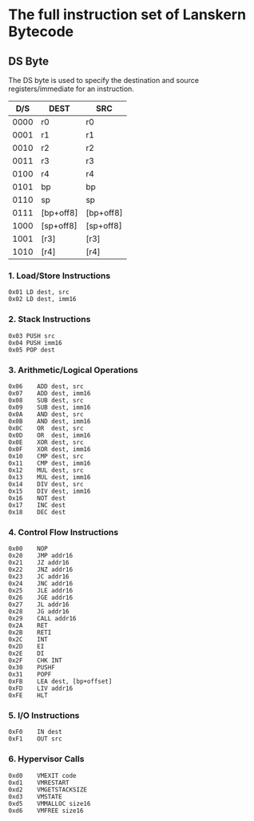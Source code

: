 # The full instruction set of Lanskern Bytecode

## DS Byte
The DS byte is used to specify the destination and source registers/immediate for an instruction.

| D/S  | DEST      | SRC       |
|------|-----------|-----------|
| 0000 | r0        | r0        |
| 0001 | r1        | r1        |
| 0010 | r2        | r2        |
| 0011 | r3        | r3        |
| 0100 | r4        | r4        |
| 0101 | bp        | bp        |
| 0110 | sp        | sp        |
| 0111 | [bp+off8] | [bp+off8] |
| 1000 | [sp+off8] | [sp+off8] |
| 1001 | [r3]      | [r3]      |
| 1010 | [r4]      | [r4]      |

### 1. Load/Store Instructions
    0x01 LD dest, src
    0x02 LD dest, imm16
    
### 2. Stack Instructions
    0x03 PUSH src
    0x04 PUSH imm16
    0x05 POP dest

### 3. Arithmetic/Logical Operations
    0x06    ADD dest, src
    0x07    ADD dest, imm16
    0x08    SUB dest, src
    0x09    SUB dest, imm16
    0x0A    AND dest, src
    0x0B    AND dest, imm16
    0x0C    OR  dest, src
    0x0D    OR  dest, imm16
    0x0E    XOR dest, src
    0x0F    XOR dest, imm16
    0x10    CMP dest, src
    0x11    CMP dest, imm16
    0x12    MUL dest, src
    0x13    MUL dest, imm16
    0x14    DIV dest, src
    0x15    DIV dest, imm16
    0x16    NOT dest
    0x17    INC dest
    0x18    DEC dest


### 4. Control Flow Instructions
    0x00    NOP
    0x20    JMP addr16
    0x21    JZ addr16
    0x22    JNZ addr16
    0x23    JC addr16
    0x24    JNC addr16
    0x25    JLE addr16
    0x26    JGE addr16
    0x27    JL addr16
    0x28    JG addr16
    0x29    CALL addr16
    0x2A    RET
    0x2B    RETI
    0x2C    INT
    0x2D    EI
    0x2E    DI
    0x2F    CHK INT
    0x30    PUSHF
    0x31    POPF
    0xFB    LEA dest, [bp+offset]
    0xFD    LIV addr16
    0xFE    HLT

### 5. I/O Instructions
    0xF0    IN dest
    0xF1    OUT src

### 6. Hypervisor Calls
    0xd0    VMEXIT code
    0xd1    VMRESTART
    0xd2    VMGETSTACKSIZE
    0xd3    VMSTATE
    0xd5    VMMALLOC size16
    0xd6    VMFREE size16
